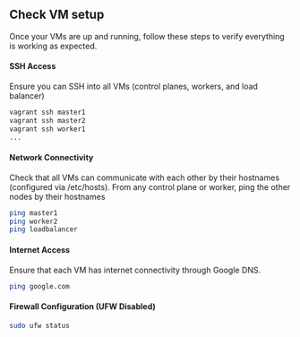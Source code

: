 ## Check VM setup

Once your VMs are up and running, follow these steps to verify everything is working as expected.

#### SSH Access

Ensure you can SSH into all VMs (control planes, workers, and load balancer)

```bash
vagrant ssh master1
vagrant ssh master2
vagrant ssh worker1
...
```

#### Network Connectivity

Check that all VMs can communicate with each other by their hostnames (configured via /etc/hosts). From any control plane or worker, ping the other nodes by their hostnames

```bash
ping master1
ping worker2
ping loadbalancer
```


#### Internet Access

Ensure that each VM has internet connectivity through Google DNS.

```bash
ping google.com
```

#### Firewall Configuration (UFW Disabled)

```bash
sudo ufw status
```

